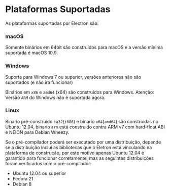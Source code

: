 # Plataformas Suportadas

As plataformas suportadas por Electron são:

### macOS

Somente binários em 64bit são construídos para macOS e a versão mínima suportada é macOS 10.9.

### Windows
Suporte para Windows 7 ou superior, versões anteriores não são suportados (e não ira funcionar)

Binários em `x86` e `amd64` (x64) são construídos para Windows. Atenção: Versão `ARM` do Windows não é suportada agora.

### Linux
Binario pré-construído `ia32`(`i686`) e binario `x64`(`amd64`) são construídas no Ubuntu 12.04, binario `arm` está construído contra ARM v7 com hard-float ABI e NEION para Debian Wheezy.

Se o pré-compilador poderá ser executado por uma distribuição, depende se a distribuição inclui as bibliotecas que o Eletron está vinculando na plataforma de construção, por este motivo apenas Ubuntu 12.04 é garantido para funcionar corretamente, mas as seguintes distribuições foram verificados com o pre-compilador:


* Ubuntu 12.04 ou superior
* Fedora 21
* Debian 8
